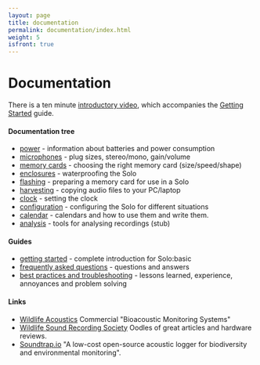 ```yaml
---
layout: page
title: documentation
permalink: documentation/index.html
weight: 5
isfront: true
---
```


# Documentation

There is a ten minute [introductory
video](https://youtu.be/2Fq05JlEKjw), which accompanies the [Getting
Started](/documentation/getting-started.html) guide.

#### Documentation tree

* [power](power/) - information about batteries and power consumption
* [microphones](microphones.html) - plug sizes, stereo/mono, gain/volume
* [memory cards](memory_cards/) - choosing the right memory card (size/speed/shape)
* [enclosures](enclosures.html) - waterproofing the Solo
* [flashing](flashing.html) - preparing a memory card for use in a Solo
* [harvesting](harvesting.html) - copying audio files to your PC/laptop
* [clock](clock.html) - setting the clock
* [configuration](configuration.html) - configuring the Solo for different situations
* [calendar](calendar.html) - calendars and how to use them and write them.
* [analysis](analysis.html) - tools for analysing recordings (stub)

#### Guides

* [getting started](/documentation/getting-started.html) - complete introduction for Solo:basic
* [frequently asked questions](faq.html) - questions and answers
* [best practices and troubleshooting](troubleshooting.html) - lessons learned, experience, annoyances and problem solving


#### Links

* [Wildlife Acoustics](http://www.wildlifeacoustics.com/)
  Commercial "Bioacoustic Monitoring Systems"
* [Wildlife Sound Recording Society](http://www.wildlife-sound.org)
  Oodles of great articles and hardware reviews.
* [Soundtrap.io](http://www.soundtrap.io/) "A low-cost open-source
  acoustic logger for biodiversity and environmental monitoring".

